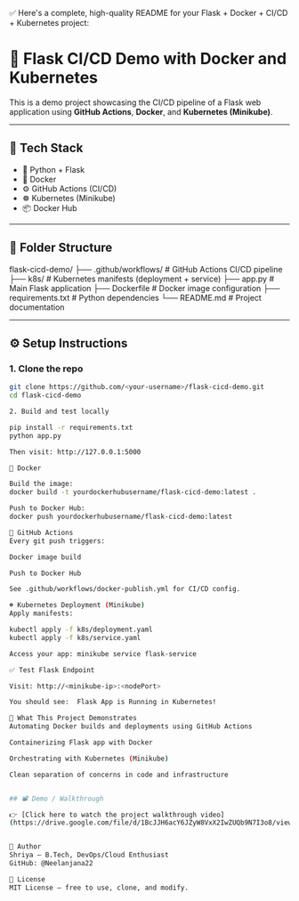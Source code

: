 ✅ Here's a complete, high-quality README for your Flask + Docker + CI/CD + Kubernetes project:

# 🚀 Flask CI/CD Demo with Docker and Kubernetes

This is a demo project showcasing the CI/CD pipeline of a Flask web application using **GitHub Actions**, **Docker**, and **Kubernetes (Minikube)**.

---

## 🧰 Tech Stack

- 🐍 Python + Flask
- 🐳 Docker
- ⚙️ GitHub Actions (CI/CD)
- ☸️ Kubernetes (Minikube)
- 📦 Docker Hub

---

## 📂 Folder Structure

flask-cicd-demo/
├── .github/workflows/ # GitHub Actions CI/CD pipeline
├── k8s/ # Kubernetes manifests (deployment + service)
├── app.py # Main Flask application
├── Dockerfile # Docker image configuration
├── requirements.txt # Python dependencies
└── README.md # Project documentation


---

## ⚙️ Setup Instructions

### 1. Clone the repo

```bash
git clone https://github.com/<your-username>/flask-cicd-demo.git
cd flask-cicd-demo

2. Build and test locally

pip install -r requirements.txt
python app.py

Then visit: http://127.0.0.1:5000

🐳 Docker

Build the image:
docker build -t yourdockerhubusername/flask-cicd-demo:latest .

Push to Docker Hub:
docker push yourdockerhubusername/flask-cicd-demo:latest

🤖 GitHub Actions
Every git push triggers:

Docker image build

Push to Docker Hub

See .github/workflows/docker-publish.yml for CI/CD config.

☸️ Kubernetes Deployment (Minikube)
Apply manifests:

kubectl apply -f k8s/deployment.yaml
kubectl apply -f k8s/service.yaml

Access your app: minikube service flask-service

✅ Test Flask Endpoint

Visit: http://<minikube-ip>:<nodePort>

You should see:  Flask App is Running in Kubernetes!

🎯 What This Project Demonstrates
Automating Docker builds and deployments using GitHub Actions

Containerizing Flask app with Docker

Orchestrating with Kubernetes (Minikube)

Clean separation of concerns in code and infrastructure


## 📽️ Demo / Walkthrough

👉 [Click here to watch the project walkthrough video]
(https://drive.google.com/file/d/1BcJJH6acY6JZyW8VxX2IwZUQb9N7I3o8/view?usp=drive_link)


🙌 Author
Shriya – B.Tech, DevOps/Cloud Enthusiast
GitHub: @Neelanjana22

📜 License
MIT License – free to use, clone, and modify.

